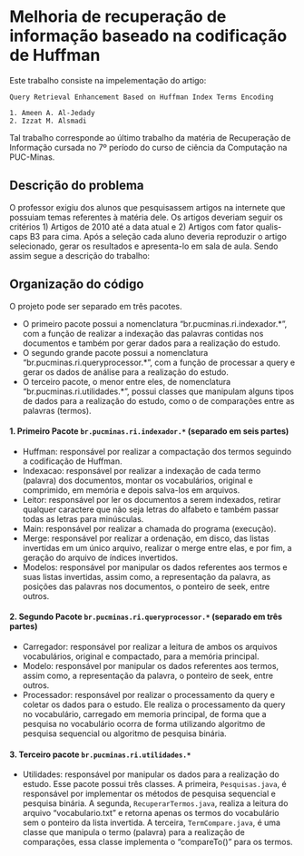 # Melhoria de recuperação de informação baseado na codificação de Huffman

Este trabalho consiste na impelementação do artigo: 
```
Query Retrieval Enhancement Based on Huffman Index Terms Encoding

1. Ameen A. Al-Jedady 
2. Izzat M. Alsmadi 
```

Tal trabalho corresponde ao último trabalho da matéria de Recuperação de Informação cursada no 7º período do curso de ciência da Computação na PUC-Minas.

## Descrição do problema

O professor exigiu dos alunos que pesquisassem artigos na internete que possuiam temas referentes à matéria dele. Os artigos deveriam seguir os critérios 1) Artigos de 2010 até a data atual e 2) Artigos com fator qualis-caps B3 para cima. Após a seleção cada aluno deveria reproduzir o artigo selecionado, gerar os resultados e apresenta-lo em sala de aula. Sendo assim segue a descrição do trabalho:

## Organização do código

O projeto pode ser separado em três pacotes. 

- O primeiro pacote possui a nomenclatura “br.pucminas.ri.indexador.*”, com a função de realizar a indexação das palavras contidas nos documentos e também por gerar dados para a realização do estudo. 
- O segundo grande pacote possui a nomenclatura “br.pucminas.ri.queryprocessor.*”, com a função de processar a query e gerar os dados de análise para a realização do estudo. 
- O terceiro pacote, o menor entre eles, de nomenclatura “br.pucminas.ri.utilidades.*”, possui classes que manipulam alguns tipos de dados para a realização do estudo, como o de comparações entre as palavras (termos).

#### 1. Primeiro Pacote ```br.pucminas.ri.indexador.*``` (separado em seis partes)

 - Huffman: responsável por realizar a compactação dos termos seguindo a codificação de Huffman.
 - Indexacao: responsável por realizar a indexação de cada termo (palavra) dos documentos, montar os vocabulários, original e comprimido, em memória e depois salva-los em arquivos.
 - Leitor: responsável por ler os documentos a serem indexados, retirar qualquer caractere que não seja letras do alfabeto e também passar todas as letras para minúsculas.
 - Main: responsável por realizar a chamada do programa (execução).
 - Merge: responsável por realizar a ordenação, em disco, das listas invertidas em um único arquivo, realizar o merge entre elas, e por fim, a geração do arquivo de índices invertidos.
 - Modelos: responsável por manipular os dados referentes aos termos e suas listas invertidas, assim como, a representação da palavra, as posições das palavras nos documentos, o ponteiro de seek, entre outros.

#### 2. Segundo Pacote ```br.pucminas.ri.queryprocessor.*``` (separado em três partes)

 - Carregador: responsável por realizar a leitura de ambos os arquivos vocabulários, original e compactado, para a memória principal.
 - Modelo: responsável por manipular os dados referentes aos termos, assim como, a representação da palavra, o ponteiro de seek, entre outros.
 - Processador: responsável por realizar o processamento da query e coletar os dados para o estudo. Ele realiza o processamento da query no vocabulário, carregado em memoria principal, de forma que a pesquisa no vocabulário ocorra de forma utilizando algoritmo de pesquisa sequencial ou algoritmo de pesquisa binária.
 
#### 3. Terceiro pacote ```br.pucminas.ri.utilidades.*```

 - Utilidades: responsável por manipular os dados para a realização do estudo. Esse pacote possui três classes. A primeira, ```Pesquisas.java```, é responsável por implementar os métodos de pesquisa sequencial e pesquisa binária. A segunda, ```RecuperarTermos.java```, realiza a leitura do arquivo “vocabulario.txt” e retorna apenas os termos do vocabulário sem o ponteiro da lista invertida. A terceira, ```TermCompare.java```, é uma classe que manipula o termo (palavra) para a realização de comparações, essa classe implementa o “compareTo()” para os termos.
 

